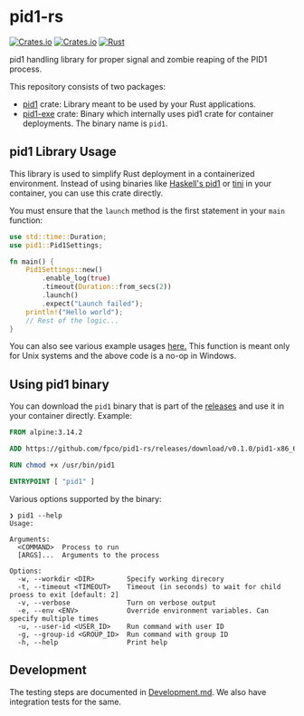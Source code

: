 # pid1-rs

[![Crates.io][crates-badge]][crates-url]
[![Crates.io][crates-badge-exe]][crates-url-exe]
[![Rust](https://github.com/fpco/pid1-rs/actions/workflows/rust.yml/badge.svg)](https://github.com/fpco/pid1-rs/actions/workflows/rust.yml)

[crates-badge]: https://img.shields.io/crates/v/pid1.svg
[crates-url]: https://crates.io/crates/pid1
[crates-badge-exe]: https://img.shields.io/crates/v/pid1-exe.svg
[crates-url-exe]: https://crates.io/crates/pid1-exe

pid1 handling library for proper signal and zombie reaping of the PID1
process.

This repository consists of two packages:
- [pid1](./pid1/) crate: Library meant to be used by your Rust applications.
- [pid1-exe](./pid1-exe) crate: Binary which internally uses pid1
  crate for container deployments. The binary name is `pid1`.

## pid1 Library Usage

This library is used to simplify Rust deployment in a containerized
environment. Instead of using binaries like [Haskell's
pid1](https://github.com/fpco/pid1) or
[tini](https://github.com/krallin/tini) in your container, you can use
this crate directly.

You must ensure that the `launch` method is the first statement in
your `main` function:

``` rust
use std::time::Duration;
use pid1::Pid1Settings;

fn main() {
    Pid1Settings::new()
        .enable_log(true)
        .timeout(Duration::from_secs(2))
        .launch()
        .expect("Launch failed");
    println!("Hello world");
    // Rest of the logic...
}
```

You can also see various example usages [here.](./examples/) This
function is meant only for Unix systems and the above code is a no-op
in Windows.

## Using pid1 binary

You can download the `pid1` binary that is part of the [releases](https://github.com/fpco/pid1-rs/releases)
and use it in your container directly. Example:

``` dockerfile
FROM alpine:3.14.2

ADD https://github.com/fpco/pid1-rs/releases/download/v0.1.0/pid1-x86_64-unknown-linux-musl /usr/bin/pid1

RUN chmod +x /usr/bin/pid1

ENTRYPOINT [ "pid1" ]
```

Various options supported by the binary:

``` shellsession
❯ pid1 --help
Usage:

Arguments:
  <COMMAND>  Process to run
  [ARGS]...  Arguments to the process

Options:
  -w, --workdir <DIR>        Specify working direcory
  -t, --timeout <TIMEOUT>    Timeout (in seconds) to wait for child proess to exit [default: 2]
  -v, --verbose              Turn on verbose output
  -e, --env <ENV>            Override environment variables. Can specify multiple times
  -u, --user-id <USER_ID>    Run command with user ID
  -g, --group-id <GROUP_ID>  Run command with group ID
  -h, --help                 Print help
```

## Development

The testing steps are documented in [Development.md](./Development.md). We also have
integration tests for the same.
